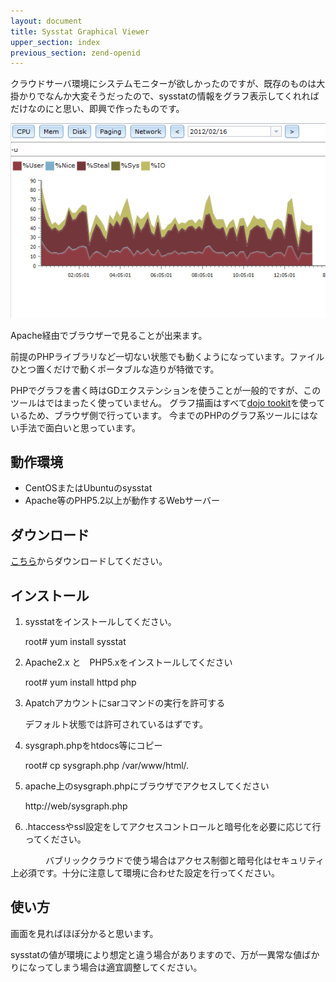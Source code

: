 ```yaml
---
layout: document
title: Sysstat Graphical Viewer
upper_section: index
previous_section: zend-openid
---
```

クラウドサーバ環境にシステムモニターが欲しかったのですが、既存のものは大掛かりでなんか大変そうだったので、sysstatの情報をグラフ表示してくれればだけなのにと思い、即興で作ったものです。

![Screenshot](img/SysGraph.png)

Apache経由でブラウザーで見ることが出来ます。

前提のPHPライブラリなど一切ない状態でも動くようになっています。ファイルひとつ置くだけで動くポータブルな造りが特徴です。

PHPでグラフを書く時はGDエクステンションを使うことが一般的ですが、このツールはではまったく使っていません。
グラフ描画はすべて[dojo tookit][dojo]を使っているため、ブラウザ側で行っています。
今までのPHPのグラフ系ツールにはない手法で面白いと思っています。

## 動作環境

- CentOSまたはUbuntuのsysstat
- Apache等のPHP5.2以上が動作するWebサーバー

## ダウンロード

[こちら][sysgraph]からダウンロードしてください。

## インストール

1. sysstatをインストールしてください。

    root# yum install sysstat

2. Apache2.x と　PHP5.xをインストールしてください

    root# yum install httpd php

3. Apatchアカウントにsarコマンドの実行を許可する

    デフォルト状態では許可されているはずです。

4. sysgraph.phpをhtdocs等にコピー

    root# cp sysgraph.php /var/www/html/.

5. apache上のsysgraph.phpにブラウザでアクセスしてください

	http://web/sysgraph.php

6. .htaccessやssl設定をしてアクセスコントロールと暗号化を必要に応じて行ってください。

　　　　バブリッククラウドで使う場合はアクセス制御と暗号化はセキュリティ上必須です。十分に注意して環境に合わせた設定を行ってください。

## 使い方
画面を見ればほぼ分かると思います。

sysstatの値が環境により想定と違う場合がありますので、万が一異常な値ばかりになってしまう場合は適宜調整してください。

[sysgraph]:  https://github.com/koujinogaku/sysgraph
[dojo]:      http://dojotoolkit.org/
